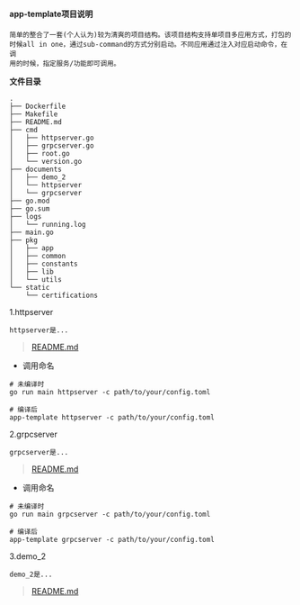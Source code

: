 #### app-template项目说明  

```text
简单的整合了一套(个人认为)较为清爽的项目结构。该项目结构支持单项目多应用方式，打包的
时候all in one，通过sub-command的方式分别启动。不同应用通过注入对应启动命令，在调
用的时候，指定服务/功能即可调用。
```

**文件目录**
```text
.
├── Dockerfile
├── Makefile
├── README.md
├── cmd
│   ├── httpserver.go
│   ├── grpcserver.go
│   ├── root.go
│   └── version.go
├── documents
│   ├── demo_2
│   └── httpserver
│   └── grpcserver
├── go.mod
├── go.sum
├── logs
│   └── running.log
├── main.go
├── pkg
│   ├── app
│   ├── common
│   ├── constants
│   ├── lib
│   └── utils
└── static
    └── certifications
```

1.httpserver
```text  
httpserver是...
```  
> [README.md](./documents/httpserver/README.md)

- 调用命名
```shell
# 未编译时
go run main httpserver -c path/to/your/config.toml

# 编译后
app-template httpserver -c path/to/your/config.toml 
``` 

2.grpcserver
```text  
grpcserver是...
```  
> [README.md](./documents/grpcserver/README.md)

- 调用命名
```shell
# 未编译时
go run main grpcserver -c path/to/your/config.toml

# 编译后
app-template grpcserver -c path/to/your/config.toml 
``` 

3.demo_2
```text  
demo_2是...
```  
> [README.md](./documents/demo_2/README.md)